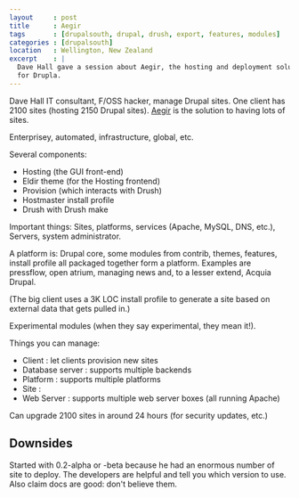```yaml
---
layout     : post
title      : Aegir
tags       : [drupalsouth, drupal, drush, export, features, modules]
categories : [drupalsouth]
location   : Wellington, New Zealand
excerpt    : |
  Dave Hall gave a session about Aegir, the hosting and deployment solution
  for Drupla. 
---
```


Dave Hall IT consultant, F/OSS hacker, manage Drupal sites. One client has
2100 sites (hosting 2150 Drupal sites). [Aegir][aegir] is the solution to
having lots of sites.

[aegir]: http://groups.drupal.org/aegir-hosting-system

Enterprisey, automated, infrastructure, global, etc.

Several components:

* Hosting (the GUI front-end)
* Eldir theme (for the Hosting frontend)
* Provision (which interacts with Drush)
* Hostmaster install profile
* Drush with Drush make


Important things: Sites, platforms, services (Apache, MySQL, DNS, etc.),
Servers, system administrator.

A platform is: Drupal core, some modules from contrib, themes, features,
install profile all packaged together form a platform. Examples are pressflow,
open atrium, managing news and, to a lesser extend, Acquia Drupal.

(The big client uses a 3K LOC install profile to generate a site based on
external data that gets pulled in.)

Experimental modules (when they say experimental, they mean it!).

Things you can manage:

* Client : let clients provision new sites
* Database server : supports multiple backends
* Platform : supports multiple platforms
* Site : 
* Web Server : supports multiple web server boxes (all running Apache)

Can upgrade 2100 sites in around 24 hours (for security updates, etc.)

Downsides
---------

Started with 0.2-alpha or -beta because he had an enormous number of site to
deploy. The developers are helpful and tell you which version to use. Also claim docs are good: don't believe them.

